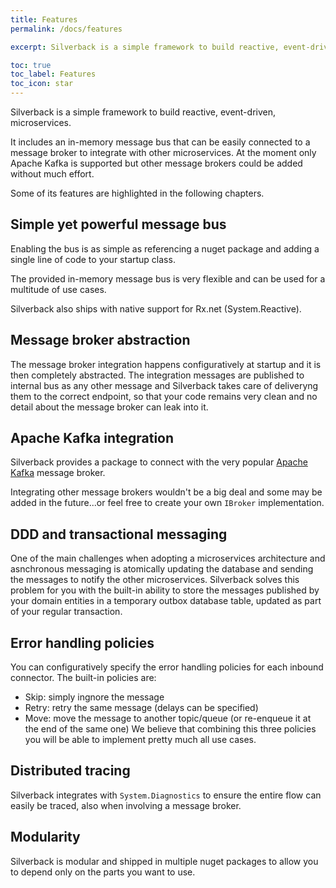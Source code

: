 ```yaml
---
title: Features
permalink: /docs/features

excerpt: Silverback is a simple framework to build reactive, event-driven, microservices.

toc: true
toc_label: Features
toc_icon: star
---
```


Silverback is a simple framework to build reactive, event-driven, microservices.

It includes an in-memory message bus that can be easily connected to a message broker to integrate with other microservices. At the moment only Apache Kafka is supported but other message brokers could be added without much effort.

Some of its features are highlighted in the following chapters.

## Simple yet powerful message bus

Enabling the bus is as simple as referencing a nuget package and adding a single line of code to your startup class.

The provided in-memory message bus is very flexible and can be used for a multitude of use cases.

Silverback also ships with native support for Rx.net (System.Reactive).

## Message broker abstraction

The message broker integration happens configuratively at startup and it is then completely abstracted. The integration messages are published to internal bus as any other message  and Silverback takes care of deliveryng them to the correct endpoint, so that your code remains very clean and no detail about the message broker can leak into it. 

## Apache Kafka integration

Silverback provides a package to connect with the very popular [Apache Kafka](https://kafka.apache.org/) message broker.

Integrating other message brokers wouldn't be a big deal and some may be added in the future...or feel free to create your own `IBroker` implementation.

## DDD and transactional messaging

One of the main challenges when adopting a microservices architecture and asnchronous messaging is atomically updating the database and sending the messages to notify the other microservices. Silverback solves this problem for you with the built-in ability to store the messages published by your domain entities in a temporary outbox database table, updated as part of your regular transaction.

## Error handling policies

You can configuratively specify the error handling policies for each inbound connector. The built-in policies are:
* Skip: simply ingnore the message
* Retry: retry the same message (delays can be specified)
* Move: move the message to another topic/queue (or re-enqueue it at the end of the same one)
We believe that combining this three policies you will be able to implement pretty much all use cases.

## Distributed tracing

Silverback integrates with `System.Diagnostics` to ensure the entire flow can easily be traced, also when involving a message broker.

## Modularity

Silverback is modular and shipped in multiple nuget packages to allow you to depend only on the parts you want to use.
